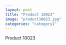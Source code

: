 ```yaml
---
layout: post
title: "Product 10023"
image: "product10023.jpg"
categories: "category1"
---
```

Product 10023
